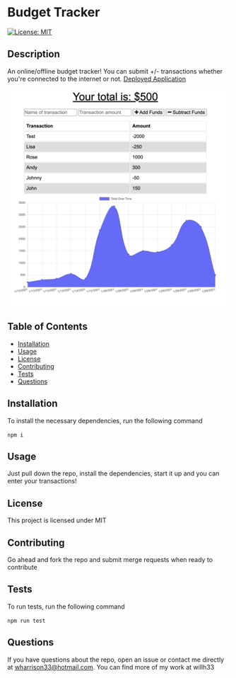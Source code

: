 
# Budget Tracker

[![License: MIT](https://img.shields.io/badge/License-MIT-yellow.svg)](https://opensource.org/licenses/MIT)

## Description
An online/offline budget tracker! You can submit +/- transactions whether you're connected to the internet or not. 
<a href='https://budget-tracker-wh.herokuapp.com/'>Deployed Application</a>

<img src='./assets/application-pic.png' />

## Table of Contents
* [Installation](#installation)
* [Usage](#usage)
* [License](#license)
* [Contributing](#contributing)
* [Tests](#tests)
* [Questions](#questions)

## Installation
To install the necessary dependencies, run the following command

`npm i`

## Usage

Just pull down the repo, install the dependencies, start it up and you can enter your transactions!


## License
This project is licensed under MIT

## Contributing
Go ahead and fork the repo and submit merge requests when ready to contribute

## Tests
To run tests, run the following command

`npm run test`

## Questions
If you have questions about the repo, open an issue or contact me directly at wharrison33@hotmail.com. You can find more of my work at willh33
  